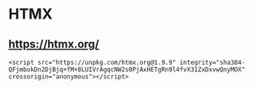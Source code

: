 # HTMX

## <https://htmx.org/>

`<script src="https://unpkg.com/htmx.org@1.9.9" integrity="sha384-QFjmbokDn2DjBjq+fM+8LUIVrAgqcNW2s0PjAxHETgRn9l4fvX31ZxDxvwQnyMOX" crossorigin="anonymous"></script>`
